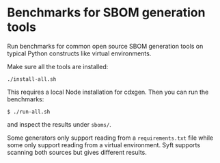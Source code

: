 # Benchmarks for SBOM generation tools

Run benchmarks for common open source SBOM generation tools
on typical Python constructs like virtual environments.

Make sure all the tools are installed:

`./install-all.sh`

This requires a local Node installation for cdxgen.
Then you can run the benchmarks:

`$ ./run-all.sh`

and inspect the results under `sboms/`.

Some generators only support reading from a `requirements.txt` file
while some only support reading from a virtual environment. Syft supports
scanning both sources but gives different results.

